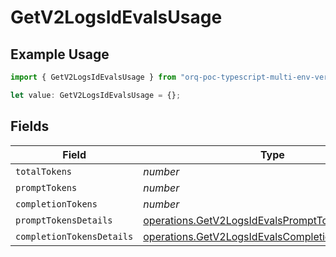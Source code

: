 # GetV2LogsIdEvalsUsage

## Example Usage

```typescript
import { GetV2LogsIdEvalsUsage } from "orq-poc-typescript-multi-env-version/models/operations";

let value: GetV2LogsIdEvalsUsage = {};
```

## Fields

| Field                                                                                                                    | Type                                                                                                                     | Required                                                                                                                 | Description                                                                                                              |
| ------------------------------------------------------------------------------------------------------------------------ | ------------------------------------------------------------------------------------------------------------------------ | ------------------------------------------------------------------------------------------------------------------------ | ------------------------------------------------------------------------------------------------------------------------ |
| `totalTokens`                                                                                                            | *number*                                                                                                                 | :heavy_minus_sign:                                                                                                       | N/A                                                                                                                      |
| `promptTokens`                                                                                                           | *number*                                                                                                                 | :heavy_minus_sign:                                                                                                       | N/A                                                                                                                      |
| `completionTokens`                                                                                                       | *number*                                                                                                                 | :heavy_minus_sign:                                                                                                       | N/A                                                                                                                      |
| `promptTokensDetails`                                                                                                    | [operations.GetV2LogsIdEvalsPromptTokensDetails](../../models/operations/getv2logsidevalsprompttokensdetails.md)         | :heavy_minus_sign:                                                                                                       | N/A                                                                                                                      |
| `completionTokensDetails`                                                                                                | [operations.GetV2LogsIdEvalsCompletionTokensDetails](../../models/operations/getv2logsidevalscompletiontokensdetails.md) | :heavy_minus_sign:                                                                                                       | N/A                                                                                                                      |